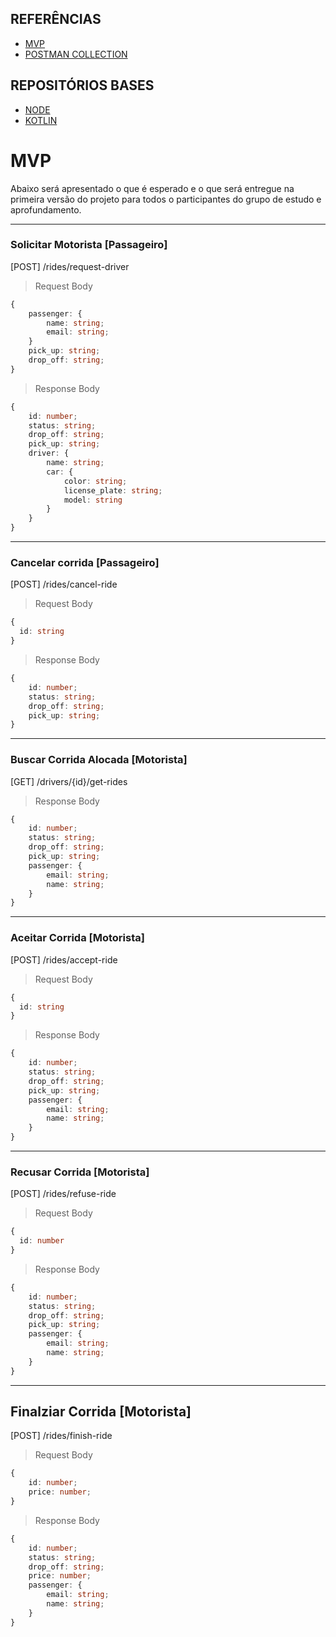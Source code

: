 ## REFERÊNCIAS

- [MVP](MVP.md)
- [POSTMAN COLLECTION](https://l3l3co.postman.co/workspace/New-Team-Workspace~d450d5e4-7c3a-4449-9f65-226a04a3389e/collection/414153-735bc628-c41e-478c-a2c4-d90be0758a1a?action=share&creator=414153&active-environment=414153-4adc1ab7-8041-4b2c-8241-002c5e9dcfa7)

## REPOSITÓRIOS BASES

- [NODE](https://github.com/jaya-academy/ridely_node)
- [KOTLIN](https://github.com/jaya-academy/ridely-kotlin)

# MVP

Abaixo será apresentado o que é esperado e o que será entregue na primeira versão do projeto para todos o participantes
do grupo de estudo e aprofundamento.

---

### Solicitar Motorista [Passageiro]

[POST] /rides/request-driver

> Request Body

```typescript
{
    passenger: {
        name: string;
        email: string;
    }
    pick_up: string;
    drop_off: string;
}
```

> Response Body

```typescript
{
    id: number;
    status: string;
    drop_off: string;
    pick_up: string;
    driver: {
        name: string;
        car: {
            color: string;
            license_plate: string;
            model: string
        }
    }
}
```

---

### Cancelar corrida [Passageiro]

[POST] /rides/cancel-ride

> Request Body

```typescript
{
  id: string
}
```

> Response Body

```typescript
{
    id: number;
    status: string;
    drop_off: string;
    pick_up: string;
}
```

---
### Buscar Corrida Alocada [Motorista]

[GET] /drivers/{id}/get-rides

> Response Body

```typescript
{
    id: number;
    status: string;
    drop_off: string;
    pick_up: string;
    passenger: {
        email: string;
        name: string;
    }
}
```

---

### Aceitar Corrida [Motorista]

[POST] /rides/accept-ride

> Request Body

```typescript
{
  id: string
}
```

> Response Body

```typescript
{
    id: number;
    status: string;
    drop_off: string;
    pick_up: string;
    passenger: {
        email: string;
        name: string;
    }
}
```

---

### Recusar Corrida [Motorista]

[POST] /rides/refuse-ride

> Request Body

```typescript
{
  id: number
}
```

> Response Body

```typescript
{
    id: number;
    status: string;
    drop_off: string;
    pick_up: string;
    passenger: {
        email: string;
        name: string;
    }
}
```

---

## Finalziar Corrida [Motorista]

[POST] /rides/finish-ride

> Request Body

```typescript
{
    id: number;
    price: number;
}
```

> Response Body

```typescript
{
    id: number;
    status: string;
    drop_off: string;
    price: number;
    passenger: {
        email: string;
        name: string;
    }
}
```